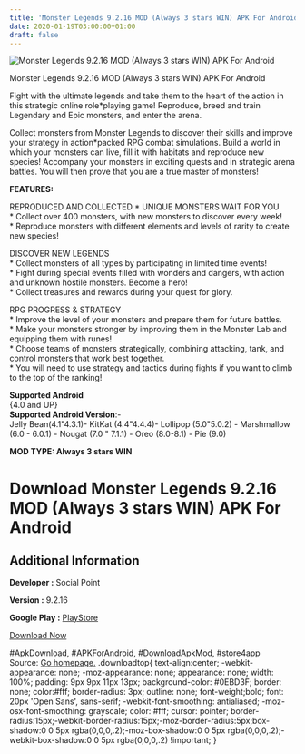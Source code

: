```yaml
---
title: 'Monster Legends 9.2.16 MOD (Always 3 stars WIN) APK For Android'
date: 2020-01-19T03:00:00+01:00
draft: false
---
```


![Monster Legends 9.2.16 MOD (Always 3 stars WIN) APK For Android](https://i0.wp.com/apkhome.net/wp-content/uploads/2020/01/Monster-Legends-9.2.16-MOD-Always-3-stars-WIN.png "Monster Legends 9.2.16 MOD (Always 3 stars WIN) APK For Android")

  

Monster Legends 9.2.16 MOD (Always 3 stars WIN) APK For Android

Fight with the ultimate legends and take them to the heart of the action in this strategic online role\*playing game! Reproduce, breed and train Legendary and Epic monsters, and enter the arena.

Collect monsters from Monster Legends to discover their skills and improve your strategy in action\*packed RPG combat simulations. Build a world in which your monsters can live, fill it with habitats and reproduce new species! Accompany your monsters in exciting quests and in strategic arena battles. You will then prove that you are a true master of monsters!

**FEATURES:**

REPRODUCED AND COLLECTED \* UNIQUE MONSTERS WAIT FOR YOU  
\* Collect over 400 monsters, with new monsters to discover every week!  
\* Reproduce monsters with different elements and levels of rarity to create new species!

DISCOVER NEW LEGENDS  
\* Collect monsters of all types by participating in limited time events!  
\* Fight during special events filled with wonders and dangers, with action and unknown hostile monsters. Become a hero!  
\* Collect treasures and rewards during your quest for glory.

RPG PROGRESS & STRATEGY  
\* Improve the level of your monsters and prepare them for future battles.  
\* Make your monsters stronger by improving them in the Monster Lab and equipping them with runes!  
\* Choose teams of monsters strategically, combining attacking, tank, and control monsters that work best together.  
\* You will need to use strategy and tactics during fights if you want to climb to the top of the ranking!

**Supported Android**  
{4.0 and UP}  
**Supported Android Version**:-  
Jelly Bean(4.1"4.3.1)- KitKat (4.4"4.4.4)- Lollipop (5.0"5.0.2) - Marshmallow (6.0 - 6.0.1) - Nougat (7.0 " 7.1.1) - Oreo (8.0-8.1) - Pie (9.0)

**MOD TYPE: Always 3 stars WIN**

Download Monster Legends 9.2.16 MOD (Always 3 stars WIN) APK For Android
========================================================================

Additional Information
----------------------

**Developer :** Social Point

**Version :** 9.2.16

**Google Play :** [PlayStore](https://play.google.com/store/apps/details?id=es.socialpoint.MonsterLegends)

  

[Download Now](https://store4app.co/post/monster-legends-9-2-16-mod-always-3-stars-win-apk-for-android_1579368225)

  
#ApkDownload, #APKForAndroid, #DownloadApkMod, #store4app  
Source: [Go homepage.](https://store4app.co/post/monster-legends-9-2-16-mod-always-3-stars-win-apk-for-android_1579368225) .downloadtop{ text-align:center; -webkit-appearance: none; -moz-appearance: none; appearance: none; width: 100%; padding: 9px 9px 11px 13px; background-color: #0EBD3F; border: none; color:#fff; border-radius: 3px; outline: none; font-weight;bold; font: 20px 'Open Sans', sans-serif; -webkit-font-smoothing: antialiased; -moz-osx-font-smoothing: grayscale; color: #fff; cursor: pointer; border-radius:15px;-webkit-border-radius:15px;-moz-border-radius:5px;box-shadow:0 0 5px rgba(0,0,0,.2);-moz-box-shadow:0 0 5px rgba(0,0,0,.2);-webkit-box-shadow:0 0 5px rgba(0,0,0,.2) !important; }